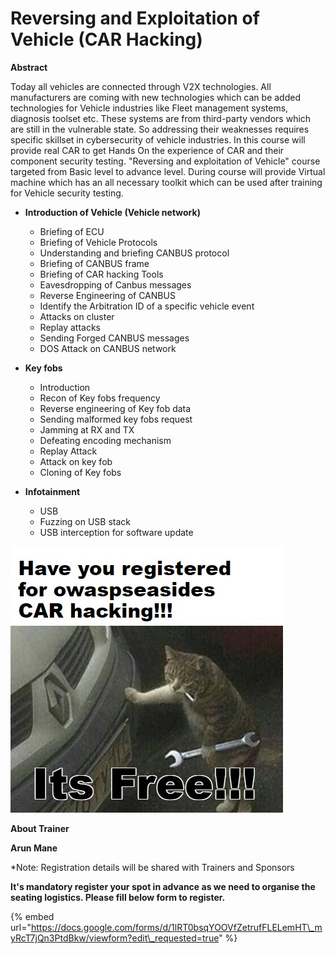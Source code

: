 # Reversing and Exploitation of Vehicle \(CAR Hacking\)

**Abstract**

Today all vehicles are connected through V2X technologies. All manufacturers are coming with new technologies which can be added technologies for Vehicle industries like Fleet management systems, diagnosis toolset etc. These systems are from third-party vendors which are still in the vulnerable state. So addressing their weaknesses requires specific skillset in cybersecurity of vehicle industries. In this course will provide real CAR  to get Hands On the experience of CAR and their component security testing. "Reversing and exploitation of Vehicle" course targeted from Basic level to advance level. During course will provide Virtual machine which has an all necessary toolkit which can be used after training for Vehicle security testing.

* **Introduction of Vehicle \(Vehicle network\)**

  * Briefing of ECU
  * Briefing of Vehicle Protocols
  * Understanding and briefing CANBUS protocol
  * Briefing of CANBUS frame
  * Briefing of CAR hacking Tools
  * Eavesdropping of Canbus messages
  * Reverse Engineering of CANBUS
  * Identify the Arbitration ID of a specific vehicle event
  * Attacks on cluster
  * Replay attacks
  * Sending Forged CANBUS messages
  * DOS Attack on CANBUS network

* **Key fobs** 

  * Introduction
  * Recon of Key fobs frequency
  * Reverse engineering of Key fob data
  * Sending malformed key fobs request
  * Jamming at RX and TX
  * Defeating encoding mechanism
  * Replay Attack
  * Attack on key fob
  * Cloning of Key fobs

* **Infotainment**
  * USB
  * Fuzzing on USB stack 
  * USB interception for software update

![](../.gitbook/assets/whatsapp-image-2019-01-05-at-02.39.41.jpeg)

**About Trainer**

**Arun Mane**

\*Note: Registration details will be shared with Trainers and Sponsors

**It's mandatory register your spot in advance as we need to organise the seating logistics. Please fill below form to register.**

{% embed url="https://docs.google.com/forms/d/1lRT0bsqYOOVfZetrufFLELemHT\_myRcT7jQn3PtdBkw/viewform?edit\_requested=true" %}

